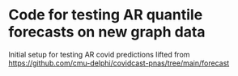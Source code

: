 # Code for testing AR quantile forecasts on new graph data

Initial setup for testing AR covid predictions lifted from https://github.com/cmu-delphi/covidcast-pnas/tree/main/forecast
